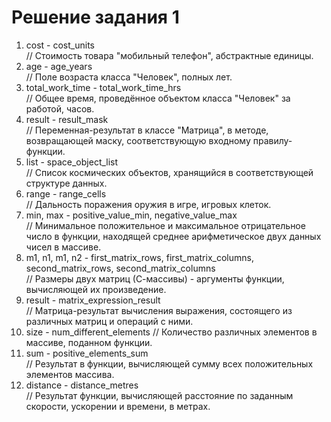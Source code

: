 ﻿# Решение задания 1

1. cost - cost_units  
// Стоимость товара "мобильный телефон", абстрактные единицы.
2. age - age_years  
// Поле возраста класса "Человек", полных лет.
3. total_work_time - total_work_time_hrs  
// Общее время, проведённое объектом класса "Человек" за работой, часов.
4. result - result_mask  
// Переменная-результат в классе "Матрица", в методе, возвращающей маску, соответствующую входному правилу-функции.
5. list - space_object_list  
// Список космических объектов, хранящийся в соответствующей структуре данных.
6. range - range_cells  
// Дальность поражения оружия в игре, игровых клеток.
7. min, max - positive_value_min, negative_value_max  
// Минимальное положительное и максимальное отрицательное число в функции, находящей среднее арифметическое двух данных чисел в массиве.
8. m1, n1, m1, n2 - first_matrix_rows, first_matrix_columns, second_matrix_rows, second_matrix_columns  
// Размеры двух матриц (С-массивы) - аргументы функции, вычисляющей их произведение.
9. result - matrix_expression_result  
// Матрица-результат вычисления выражения, состоящего из различных матриц и операций с ними.
10. size - num_different_elements
// Количество различных элементов в массиве, поданном функции.
11. sum - positive_elements_sum  
// Результат в функции, вычисляющей сумму всех положительных элементов массива.
12. distance - distance_metres  
// Результат функции, вычисляющей расстояние по заданным скорости, ускорении и времени, в метрах.
